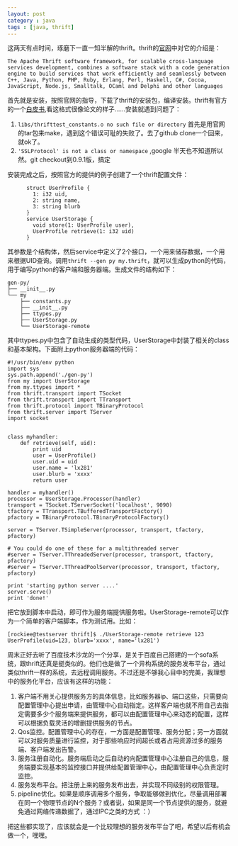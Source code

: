 ```yaml
---
layout: post
category : java
tags : [java, thrift]
---
```

这两天有点时间，琢磨下一直一知半解的thrift。thrift的[官网](http://thrift.apache.org/)中对它的介绍是：
```
The Apache Thrift software framework, for scalable cross-language services development, combines a software stack with a code generation engine to build services that work efficiently and seamlessly between C++, Java, Python, PHP, Ruby, Erlang, Perl, Haskell, C#, Cocoa, JavaScript, Node.js, Smalltalk, OCaml and Delphi and other languages
```

首先就是安装，按照官网的指导，下载了thrift的安装包，编译安装。thrift有官方的一个[白皮书](http://thrift.apache.org/static/files/thrift-20070401.pdf),看这格式很像论文的样子……安装就遇到问题了：    
1. `libs/thrifttest_constants.o no such file or directory` 首先是用官网的tar包来make，遇到这个错误可耻的失败了。去了github clone一个回来，就ok了。
2. `'SSLProtocol' is not a class or namespace` ,google 半天也不知道所以然。git checkout到0.9.1版，搞定

安装完成之后，按照官方的提供的例子创建了一个thrift配置文件：
```
      struct UserProfile {
        1: i32 uid,
        2: string name,
        3: string blurb
      }
      service UserStorage {
        void store(1: UserProfile user),
        UserProfile retrieve(1: i32 uid)
      }
```
其参数是个结构体，然后service中定义了2个接口，一个用来储存数据，一个用来根据UID查询。调用`thrift --gen py my.thrift`，就可以生成python的代码，用于编写python的客户端和服务器端。生成文件的结构如下：
```
gen-py/
├── __init__.py
└── my
    ├── constants.py
    ├── __init__.py
    ├── ttypes.py
    ├── UserStorage.py
    └── UserStorage-remote
```
其中ttypes.py中包含了自动生成的类型代码，UserStorage中封装了相关的class和基本架构。下面附上python服务器端的代码：
```
#!/usr/bin/env python
import sys
sys.path.append('./gen-py')
from my import UserStorage
from my.ttypes import *
from thrift.transport import TSocket
from thrift.transport import TTransport
from thrift.protocol import TBinaryProtocol
from thrift.server import TServer
import socket


class myhandler:
    def retrieve(self, uid):
        print uid
        user = UserProfile()
        user.uid = uid
        user.name = 'lx281'
        user.blurb = 'xxxx'
        return user

handler = myhandler()
processor = UserStorage.Processor(handler)
transport = TSocket.TServerSocket('localhost', 9090)
tfactory = TTransport.TBufferedTransportFactory()
pfactory = TBinaryProtocol.TBinaryProtocolFactory()

server = TServer.TSimpleServer(processor, transport, tfactory, pfactory)

# You could do one of these for a multithreaded server
#server = TServer.TThreadedServer(processor, transport, tfactory, pfactory)
#server = TServer.TThreadPoolServer(processor, transport, tfactory, pfactory)

print 'starting python server ....'
server.serve()
print 'done!'
```
把它放到脚本中启动，即可作为服务端提供服务啦。UserStorage-remote可以作为一个简单的客户端脚本，作为测试用。比如：
```
[rockiee@testserver thrift]$ ./UserStorage-remote retrieve 123
UserProfile(uid=123, blurb='xxxx', name='lx281')
```

周末正好去听了百度技术沙龙的一个分享，是关于百度自己搭建的一个sofa系统，跟thrift还真是挺类似的。他们也是做了一个异构系统的服务发布平台，通过类似thrift一样的系统，去远程调用服务。不过还是不够我心目中的完美，我理想中的服务化平台，应该有这样的功能：    
1. 客户端不用关心提供服务方的具体信息，比如服务器ip、端口这些，只需要向配置管理中心提出申请，由管理中心自动指定。这样客户端也就不用自己去指定需要多少个服务端来提供服务，都可以由配置管理中心来动态的配置，这样可以根据负载灵活的增删提供服务的节点。
2. Qos监控。配置管理中心的存在，一方面是配置管理、服务分配；另一方面就可以对服务质量进行监控，对于那些响应时间超长或者占用资源过多的服务端、客户端发出告警。
3. 服务注册自动化。服务端启动之后自动的向配置管理中心注册自己的信息，服务端要实现基本的监控接口并提供给配置管理中心，由配置管理中心负责定时监控。
4. 服务发布平台。把注册上来的服务发布出去，并实现不同级别的权限管理。
5. pipeline优化。如果是顺序调用多个服务，争取能够做到优化，尽量调用部署在同一个物理节点的N个服务？或者说，如果是同一个节点提供的服务，就避免通过网络传递数据了，通过IPC之类的方式 ：）

把这些都实现了，应该就会是一个比较理想的服务发布平台了吧，希望以后有机会做一个，嘿嘿。
